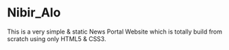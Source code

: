 # Nibir_Alo
This is a very simple &amp; static News Portal Website which is totally build from scratch using only HTML5 &amp; CSS3.
